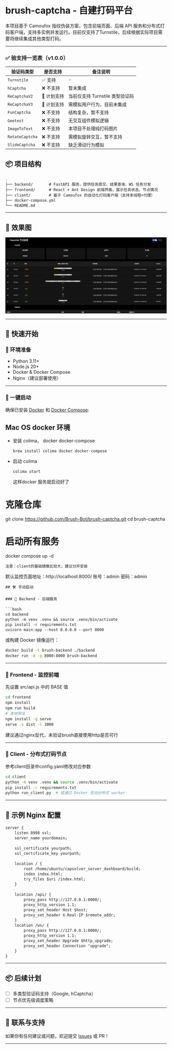 # brush-captcha - 自建打码平台

本项目基于 Camoufox 指纹伪装方案，包含前端页面、后端 API 服务和分布式打码客户端，支持多实例并发运行。目前仅支持了Turnstile，后续根据实际项目需要将继续集成其他类型打码。

---
### ✅ 验支持一览表（v1.0.0）
| 验证码类型                | 是否支持 | 备注说明                  |
|---------------------------|-----------|-----------------------|
| `Turnstile`              | ✅ 支持   | -                     |
| `hCaptcha`               | ❌ 不支持 | 暂未集成                  |
| `ReCaptchaV2`            | 🚧 计划支持 | 当前仅支持 Turnstile 类型验证码 |
| `ReCaptchaV3`            | 🚧 计划支持| 需模拟用户行为，目前未集成         |
| `FunCaptcha`             | ❌ 不支持 | 结构复杂，暂不支持             |
| `Geetest`                | ❌ 不支持 | 无交互组件模拟逻辑             |
| `ImageToText`            | ❌ 不支持 | 本项目不处理纯打码图片           |
| `RotateCaptcha`          | ❌ 不支持 | 需模拟旋转交互，暂不支持          |
| `SlideCaptcha`           | ❌ 不支持 | 缺乏滑动行为模拟              |

## 📦 项目结构

```
.
├── backend/       # FastAPI 服务，提供任务提交、结果查询、WS 任务分发
├── frontend/      # React + Ant Design 前端界面，展示任务状态、节点情况
├── client/        # 基于 Camoufox 的自动化打码客户端（支持多线程+代理）
├── docker-compose.yml
└── README.md
```

---
## 🧠 效果图

![img.png](img.png)

---
## 🚀 快速开始

### 🔧 环境准备

- Python 3.11+
- Node.js 20+
- Docker & Docker Compose
- Nginx（建议部署使用）

---
### 🚀 一键启动

确保已安装 [Docker](https://www.docker.com/) 和 [Docker Compose](https://docs.docker.com/compose/):

## Mac OS docker 环境
- 安装 colima， docker docker-compose
  ```shell
  brew install colima docker docker-compose
  ```
- 启动 colima
  ```shell
  colima start
  ```
  这样docker 服务就启动好了
# 克隆仓库
git clone https://github.com/Brush-Bot/brush-captcha.git
cd brush-captcha



# 启动所有服务
docker compose up -d
```
注意：client的基础镜像比较大，建议分开安装
```
默认监控页面地址：http://localhost:8000/
账号：admin
密码：admin
```
## 🛠 手动启动

### 🔹 Backend - 后端服务

```bash
cd backend
python -m venv .venv && source .venv/bin/activate
pip install -r requirements.txt
uvicorn main:app --host 0.0.0.0 --port 8000
```

或构建 Docker 镜像运行：

```bash
docker build -t brush-backend ./backend
docker run -d -p 8000:8000 brush-backend
```

---

### 🔹 Frontend - 监控前端
先设置 src/api.js 中的 BASE 值
```bash
cd frontend
npm install
npm run build
# 本地预览
npm install -g serve
serve -s dist -l 3000
```

建议通过nginx反代，未验证brush直接使用http是否可行

---

### 🔹 Client - 分布式打码节点
参考client目录中config.yaml修改对应参数
```bash
cd client
python -m venv .venv && source .venv/bin/activate
pip install -r requirements.txt
python run_client.py  # 或通过 Docker 启动分布式 worker
```

---

## 📄 示例 Nginx 配置

```nginx
server {
    listen 8998 ssl;
    server_name yourdomain;

    ssl_certificate yourpath;
    ssl_certificate_key yourpath;

    location / {
	    root /home/ubuntu/capsolver_server_dashboard/build;
        index index.html;
        try_files $uri /index.html;
    }

    location /api/ {
        proxy_pass http://127.0.0.1:8000/;
        proxy_http_version 1.1;
        proxy_set_header Host $host;
        proxy_set_header X-Real-IP $remote_addr;
    }
    location /ws/ {
        proxy_pass http://127.0.0.1:8000/;
        proxy_http_version 1.1;
        proxy_set_header Upgrade $http_upgrade;
        proxy_set_header Connection "upgrade";
    }
}
```

---

## 📦 后续计划

- [ ] 多类型验证码支持（Google, hCaptcha）
- [ ] 节点优先级调度策略

---

## 💬 联系与支持

如果你有任何建议或问题，欢迎提交 [Issues](https://github.com/0xC0FFEE42/brush-captcha/issues) 或 PR！

---
